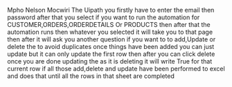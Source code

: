 Mpho Nelson Mocwiri
The Uipath you firstly have to enter the email then password after that you select if you want to run the automation for CUSTOMER,ORDERS,ORDERDETAILS Or PRODUCTS then after that the automation runs then whatever you selected it will take you to that page then after it will ask you another question if you want to to add,Update or delete the to avoid duplicates once things have been added you can just update but it can only update the first row then after you can click delete once you are done updating the as it is deleting it will write True for that current row if all those add,delete and update have been performed to excel and does that until all the rows in that sheet are completed
